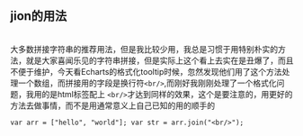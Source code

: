 jion的用法
-------
<br/>大多数拼接字符串的推荐用法，但是我比较少用，我总是习惯于用特别朴实的方法，就是大家喜闻乐见的字符串拼接，但是实际上这个看上去实在是丑爆了，而且不便于维护，今天看Echarts的格式化tooltip时候，忽然发现他们用了这个方法处理一个数组，而拼接用的字段是换行符`<br/>`,而刚好我刚刚处理了一个格式化问题，我用的是html标签配上
 `<br/>`才达到同样的效果，这个是要注意的，用更好的方法去做事情，而不是用通常意义上自己已知的用的顺手的<br/>
 
 
 `
 var arr = ["hello", "world"];
 var str = arr.join("<br/>");
 `
